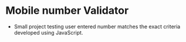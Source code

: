 # Mobile number Validator
* Small project testing user entered number matches the exact criteria developed using JavaScript.
